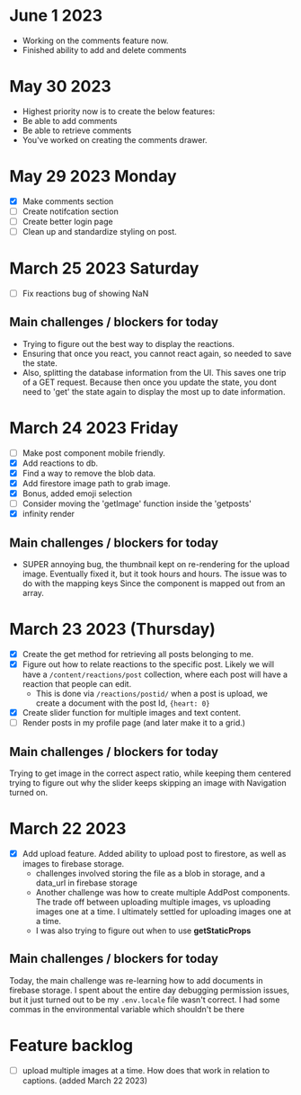 # June 1 2023
- Working on the comments feature now. 
- Finished ability to add and delete comments
# May 30 2023
- Highest priority now is to create the below features: 
- Be able to add comments
- Be able to retrieve comments
- You've worked on creating the comments drawer. 
# May 29 2023 Monday
- [x] Make comments section
- [ ] Create notifcation section
- [ ] Create better login page
- [ ] Clean up and standardize styling on post.
# March 25 2023 Saturday
- [ ] Fix reactions bug of showing NaN



## Main challenges / blockers for today
* Trying to figure out the best way to display the reactions. 
* Ensuring that once you react, you cannot react again, so needed to save the state. 
* Also, splitting the database information from the UI. This saves one trip of a GET request. Because then once you update the state, you dont need to 'get' the state again to display the most up to date information. 
# March 24 2023 Friday
- [ ] Make post component mobile friendly.
- [x] Add reactions to db.
- [x] Find a way to remove the blob  data. 
- [x] Add firestore image path to grab image.
- [x] Bonus, added emoji selection
- [ ] Consider moving the 'getImage' 
function inside the 'getposts'
- [x] infinity render
## Main challenges / blockers for today
* SUPER annoying bug, the thumbnail kept on re-rendering for the upload image. Eventually fixed it, but it took hours and hours. The issue was to do with the mapping keys Since the component is mapped out from an array. 

# March 23 2023 (Thursday)
- [x] Create the get method for retrieving all posts belonging to me. 
- [x] Figure out how to relate reactions to the specific post. Likely we will have a `/content/reactions/post` collection, where each post will have a reaction that people can edit.
  - This is done via `/reactions/postid/`
  when a post is upload, we create a document with the post Id, `{heart: 0}`
- [x] Create slider function for multiple images and text content.  
- [ ] Render posts in my profile page (and later make it to a grid.)
## Main challenges / blockers for today
Trying to get image in the correct aspect ratio, while keeping them centered
trying to figure out why the slider keeps skipping an image with Navigation turned on.

# March 22 2023
- [x] Add upload feature. Added ability to upload post to firestore, as well as images to firebase storage. 
  - challenges involved storing the file as a blob in storage, and a data_url in firebase storage
  - Another challenge was how to create multiple AddPost components. The trade off between uploading multiple images, vs uploading images one at a time. I ultimately settled for uploading images one at a time. 
  - I was also trying to figure out when to use <b>getStaticProps</b>

## Main challenges / blockers for today

Today, the main challenge was re-learning how to add documents in firebase storage. I spent about the entire day debugging permission issues, but it just turned out to be my `.env.locale` file wasn't correct. I had some commas in the environmental variable which shouldn't be there

# Feature backlog
- [ ] upload multiple images at a time. How does that work in relation to captions. (added March 22 2023)